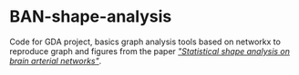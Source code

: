 # BAN-shape-analysis

Code for GDA project, basics graph analysis tools based on networkx to reproduce graph and figures from the paper *["Statistical shape analysis on brain arterial networks"](https://arxiv.org/pdf/2007.04793.pdf)*.
